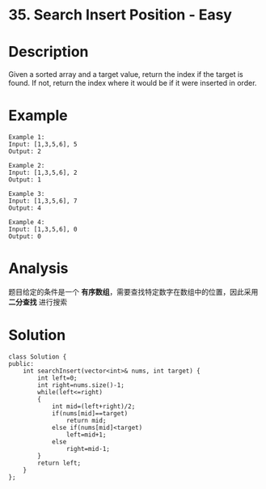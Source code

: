 # 35. Search Insert Position - Easy

# Description
Given a sorted array and a target value, return the index if the target is found. If not, return the index where it would be if it were inserted in order.

# Example
```
Example 1:
Input: [1,3,5,6], 5
Output: 2

Example 2:
Input: [1,3,5,6], 2
Output: 1

Example 3:
Input: [1,3,5,6], 7
Output: 4

Example 4:
Input: [1,3,5,6], 0
Output: 0
```

# Analysis
题目给定的条件是一个 **有序数组**，需要查找特定数字在数组中的位置，因此采用 **二分查找** 进行搜索

# Solution
```
class Solution {
public:
    int searchInsert(vector<int>& nums, int target) {
        int left=0;
        int right=nums.size()-1;
        while(left<=right)
        {
            int mid=(left+right)/2;
            if(nums[mid]==target)
                return mid;
            else if(nums[mid]<target)
                left=mid+1;
            else
                right=mid-1;
        }
        return left;
    }
};
```
